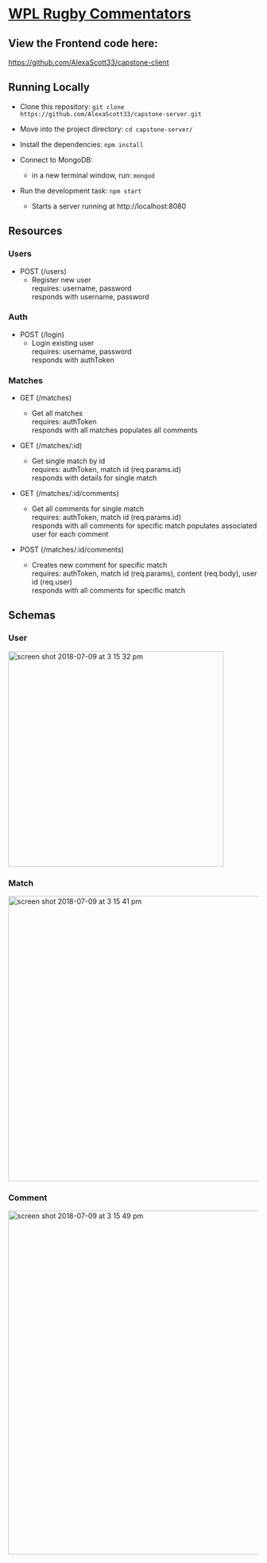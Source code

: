 # [WPL Rugby Commentators](https://wpl-rugby-commentators.netlify.com/)

## View the Frontend code here:
https://github.com/AlexaScott33/capstone-client

## Running Locally

* Clone this repository: `git clone https://github.com/AlexaScott33/capstone-server.git`

* Move into the project directory: `cd capstone-server/`
* Install the dependencies: `npm install`
* Connect to MongoDB:
    * in a new terminal window, run: `mongod`
* Run the development task: `npm start`
    * Starts a server running at http://localhost:8080

## Resources

### Users

* POST (/users)
    * Register new user <br />
        requires: username, password <br />
        responds with username, password

### Auth

* POST (/login)
    * Login existing user <br />
        requires: username, password <br />
        responds with authToken

### Matches

* GET (/matches)
    * Get all matches <br />
        requires: authToken <br />
        responds with all matches
        populates all comments

* GET (/matches/:id)
    * Get single match by id <br />
        requires: authToken, match id (req.params.id) <br />
        responds with details for single match

* GET (/matches/:id/comments)
    * Get all comments for single match <br />
        requires: authToken, match id (req.params.id) <br />
        responds with all comments for specific match
        populates associated user for each comment   

* POST (/matches/:id/comments)
    * Creates new comment for specific match <br />
        requires: authToken, match id (req.params), content (req.body), user id (req.user) <br />
        responds with all comments for specific match

## Schemas

### User

<img width="433" alt="screen shot 2018-07-09 at 3 15 32 pm" src="https://user-images.githubusercontent.com/35544816/42478838-0f0587e8-838b-11e8-93ff-1215d0b3af77.png">

### Match

<img width="573" alt="screen shot 2018-07-09 at 3 15 41 pm" src="https://user-images.githubusercontent.com/35544816/42478875-2ea9c65e-838b-11e8-8f37-3ee9c873eaf7.png">

### Comment

<img width="691" alt="screen shot 2018-07-09 at 3 15 49 pm" src="https://user-images.githubusercontent.com/35544816/42478888-3f1c68e8-838b-11e8-8b7b-6f44bfb2c284.png">